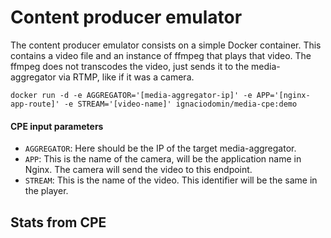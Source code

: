 # Content producer emulator
The content producer emulator consists on a simple Docker container. 
This contains a video file and an instance of ffmpeg that plays that 
video. The ffmpeg does not transcodes the video, just sends it to the 
media-aggregator via RTMP, like if it was a camera.

```docker run -d -e AGGREGATOR='[media-aggregator-ip]' -e APP='[nginx-app-route]' -e STREAM='[video-name]' ignaciodomin/media-cpe:demo```

#### CPE input parameters
* ```AGGREGATOR```: Here should be the IP of the target media-aggregator.
* ```APP```: This is the name of the camera, will be the application name 
in Nginx. The camera will send the video to this endpoint.
* ```STREAM```: This is the name of the video. This identifier will be the 
same in the player.  

## Stats from CPE
  
